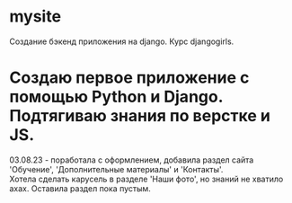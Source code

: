 # mysite
Создание бэкенд приложения на django. Курс djangogirls.
# Создаю первое приложение с помощью Python и Django. Подтягиваю знания по верстке и JS.
03.08.23 - поработала с оформлением, добавила раздел сайта 'Обучение', 'Дополнительные материалы' и 'Контакты'.  
Хотела сделать карусель в разделе 'Наши фото', но знаний не хватило ахах. Оставила раздел пока пустым.

